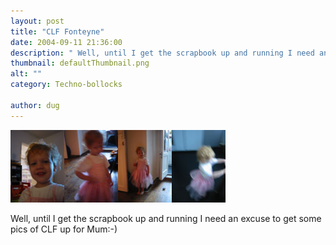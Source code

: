 ```yaml
---
layout: post
title: "CLF Fonteyne"
date: 2004-09-11 21:36:00
description: " Well, until I get the scrapbook up and running I need an excuse to get some pics of CLF up for Mum -- -)&#8230;"
thumbnail: defaultThumbnail.png
alt: ""
category: Techno-bollocks

author: dug
---
```


<p><a href="/i/fonteyne_a.jpg"><img src="/assets/i/fonteyne_a_tn.jpg" alt="embarrassingly cute familly pic" height="116" width="86" /></a><a href="/i/fonteyne_b.jpg"><img src="/assets/i/fonteyne_b_tn.jpg" alt="embarrassingly cute familly pic" height="116" width="86" /></a><a href="/i/fonteyne_c.jpg"><img src="/assets/i/fonteyne_c_tn.jpg" alt="embarrassingly cute familly pic" height="116" width="86" /></a><a href="/i/fonteyne_d.jpg"><img src="/assets/i/fonteyne_d_tn.jpg" alt="embarrassingly cute familly pic" height="116" width="86" /></a></p>

<p>Well, until I get the scrapbook up and running I need an excuse to get some pics of <span class="caps">CLF </span>up for Mum:-)</p>
